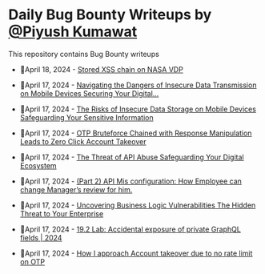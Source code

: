 # Daily Bug Bounty Writeups by [@Piyush Kumawat](https://twitter.com/piyush_supiy) 
This repository contains Bug Bounty writeups

<!-- BLOG-POST-LIST:START -->
 - 💯April 18, 2024 - [Stored XSS chain on NASA VDP](https://medium.com/@ph4nt0mbyt3/stored-xss-chain-on-nasa-vdp-93814e2df863?source=rss------bug_bounty-5) 

 - 💯April 17, 2024 - [Navigating the Dangers of Insecure Data Transmission on Mobile Devices Securing Your Digital…](https://medium.com/@Land2Cyber/navigating-the-dangers-of-insecure-data-transmission-on-mobile-devices-securing-your-digital-e43e951d7dd6?source=rss------bug_bounty-5) 

 - 💯April 17, 2024 - [The Risks of Insecure Data Storage on Mobile Devices Safeguarding Your Sensitive Information](https://medium.com/@Land2Cyber/the-risks-of-insecure-data-storage-on-mobile-devices-safeguarding-your-sensitive-information-2d95de5c95ce?source=rss------bug_bounty-5) 

 - 💯April 17, 2024 - [OTP Bruteforce Chained with Response Manipulation Leads to Zero Click Account Takeover](https://medium.com/@cyberpro151/otp-bruteforce-chained-with-response-manipulation-leads-to-zero-click-account-takeover-7d1bee79a19f?source=rss------bug_bounty-5) 

 - 💯April 17, 2024 - [The Threat of API Abuse Safeguarding Your Digital Ecosystem](https://medium.com/@Land2Cyber/the-threat-of-api-abuse-safeguarding-your-digital-ecosystem-774f06f43b58?source=rss------bug_bounty-5) 

 - 💯April 17, 2024 - [&lpar;Part 2&rpar; API Mis configuration: How Employee can change Manager’s review for him.](https://interc3pt3r.medium.com/api-mis-configuration-how-employee-can-change-managers-review-for-him-part-2-28b242216b40?source=rss------bug_bounty-5) 

 - 💯April 17, 2024 - [Uncovering Business Logic Vulnerabilities The Hidden Threat to Your Enterprise](https://medium.com/@Land2Cyber/uncovering-business-logic-vulnerabilities-the-hidden-threat-to-your-enterprise-be07d9e0d97f?source=rss------bug_bounty-5) 

 - 💯April 17, 2024 - [19.2 Lab: Accidental exposure of private GraphQL fields | 2024](https://cyberw1ng.medium.com/19-2-lab-accidental-exposure-of-private-graphql-fields-2024-0d0836dc82ba?source=rss------bug_bounty-5) 

 - 💯April 17, 2024 - [How I approach Account takeover due to no rate limit on OTP](https://medium.com/@jeetpal2007/how-i-approach-account-takeover-due-to-no-rate-limit-on-otp-10a7fe056184?source=rss------bug_bounty-5) 
<!-- BLOG-POST-LIST:END -->
